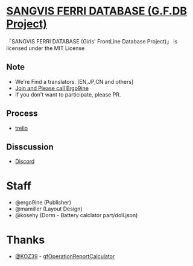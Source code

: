 # [SANGVIS FERRI DATABASE (G.F.DB Project)](https://sf2031.com)

「SANGVIS FERRI DATABASE (Girls' FrontLine Database Project)」 is licensed under the MIT License

## Note
- We're Find a translators. [EN,JP,CN and others]
- [Join and Please call Ergo9ine](https://discordapp.com/invite/8eTFTSa) 
- If you don't want to participate, please PR.

## Process
- [trello](https://trello.com/b/sPsg0jzu/gfdb-process)

## Disscussion
- [Discord](https://discordapp.com/invite/8eTFTSa)

# Staff
- @ergo9ine (Publisher)
- @mamiller (Layout Design)
- @kosehy (Dorm - Battery calclator part/doll.json)

# Thanks
- [@KOZ39](https://github.com/KOZ39) - [gfOperationReportCalculator](https://github.com/KOZ39/gfOperationReportCalculator)
